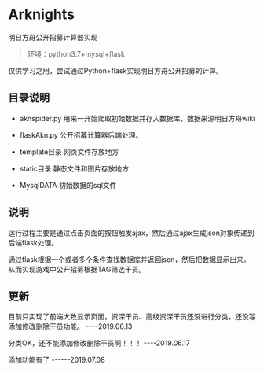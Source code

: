 # Arknights
明日方舟公开招募计算器实现

>环境：python3.7+mysql+flask

仅供学习之用，尝试通过Python+flask实现明日方舟公开招募的计算。

## 目录说明

- aknspider.py 用来一开始爬取初始数据并存入数据库，数据来源明日方舟wiki

- flaskAkn.py  公开招募计算器后端处理。

- template目录 网页文件存放地方

- static目录 静态文件和图片存放地方

- MysqlDATA 初始数据的sql文件


## 说明

运行过程主要是通过点击页面的按钮触发ajax，然后通过ajax生成json对象传递到后端flask处理。

通过flask根据一个或者多个条件查找数据库并返回json，然后把数据显示出来。从而实现游戏中公开招募根据TAG筛选干员。

## 更新

目前只实现了前端大致显示页面，资深干员、高级资深干员还没进行分类，还没写添加修改删除干员功能。 ----2019.06.13

分类OK，还不能添加修改删除干员啊！！！ ----2019.06.17

添加功能有了 ------2019.07.08